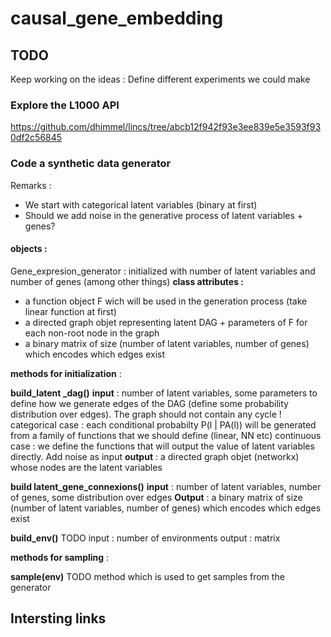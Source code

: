 # causal_gene_embedding

## TODO

Keep working on the ideas : 
Define different experiments we could make

### Explore the L1000 API

https://github.com/dhimmel/lincs/tree/abcb12f942f93e3ee839e5e3593f930df2c56845

### Code a synthetic data generator

Remarks : 
- We start with categorical latent variables (binary at first)
- Should we add noise in the generative process of latent variables + genes?

#### objects :

Gene_expresion_generator : initialized with number of latent variables and number of genes (among other things)
**class attributes :**
- a function object F wich will be used in the generation process (take linear function at first)
- a directed graph objet representing latent DAG + parameters of F for each non-root node in the graph
- a binary matrix of size (number of latent variables, number of genes) which encodes which edges exist

**methods for initialization** :

**build_latent _dag()**
**input** : number of latent variables, some parameters to define how we generate edges of the DAG (define some probability distribution over edges). The graph should not contain any cycle !
categorical case : each conditional probabilty P(l | PA(l)) will be generated from a family of functions that we should define (linear, NN etc)
continuous case : we define the functions that will output the value of latent variables directly. Add noise as input
**output** : a directed graph objet (networkx) whose nodes are the latent variables

**build latent_gene_connexions()**
**input** : number of latent variables, number of genes, some distribution over edges
**Output** : a binary matrix of size (number of latent variables, number of genes) which encodes which edges exist

**build_env()** TODO
input : number of environments
output : matrix

**methods for sampling** :

**sample(env)** TODO
method which is used to get samples from the generator

## Intersting links


